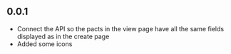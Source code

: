 ## 0.0.1

- Connect the API so the pacts in the view page have all the same fields displayed as in the create page
- Added some icons